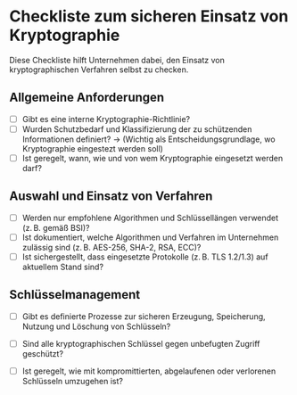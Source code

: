# Checkliste zum sicheren Einsatz von Kryptographie

Diese Checkliste hilft Unternehmen dabei, den Einsatz von kryptographischen Verfahren selbst zu checken.

## Allgemeine Anforderungen

- [ ] Gibt es eine interne Kryptographie-Richtlinie?
- [ ] Wurden Schutzbedarf und Klassifizierung der zu schützenden Informationen definiert? -> (Wichtig als Entscheidungsgrundlage, wo Kryptographie eingestezt werden soll)
- [ ] Ist geregelt, wann, wie und von wem Kryptographie eingesetzt werden darf?

## Auswahl und Einsatz von Verfahren

- [ ] Werden nur empfohlene Algorithmen und Schlüssellängen verwendet (z. B. gemäß BSI)?
- [ ] Ist dokumentiert, welche Algorithmen und Verfahren im Unternehmen zulässig sind (z. B. AES-256, SHA-2, RSA, ECC)?
- [ ] Ist sichergestellt, dass eingesetzte Protokolle (z. B. TLS 1.2/1.3) auf aktuellem Stand sind?

## Schlüsselmanagement

- [ ] Gibt es definierte Prozesse zur sicheren Erzeugung, Speicherung, Nutzung und Löschung von Schlüsseln?
- [ ] Sind alle kryptographischen Schlüssel gegen unbefugten Zugriff geschützt?
- [ ] Ist geregelt, wie mit kompromittierten, abgelaufenen oder verlorenen Schlüsseln umzugehen ist?

